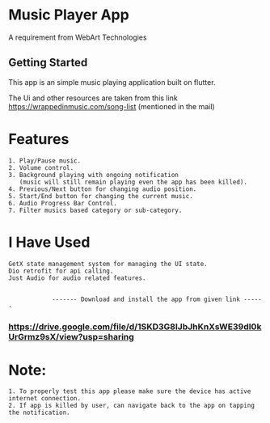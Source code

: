 # Music Player App

A requirement from WebArt Technologies

## Getting Started

This app is an simple music playing application built on flutter.

The Ui and other resources are taken from this link 
https://wrappedinmusic.com/song-list (mentioned in the mail)   

# Features
    1. Play/Pause music.
    2. Volume control.
    3. Background playing with ongoing notification 
       (music will still remain playing even the app has been killed). 
    4. Previous/Next button for changing audio position.
    5. Start/End button for changing the current music.
    6. Audio Progress Bar Control.
    7. Filter musics based category or sub-category.


# I Have Used 
    GetX state management system for managing the UI state. 
    Dio retrofit for api calling.
    Just Audio for audio related features.


                ------- Download and install the app from given link ------
### https://drive.google.com/file/d/1SKD3G8IJbJhKnXsWE39dI0kUrGrmz9sX/view?usp=sharing ###

# Note:
    1. To properly test this app please make sure the device has active internet connection.
    2. If app is killed by user, can navigate back to the app on tapping the notification.
